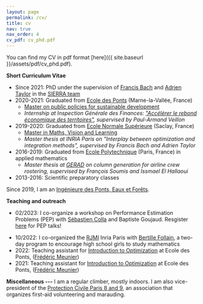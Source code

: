```yaml
---
layout: page
permalink: /cv/
title: cv
nav: true
nav_order: 4
cv_pdf: cv_phd.pdf
---
```


You can find my CV in pdf format [here]({{ site.baseurl }}/assets/pdf/cv_phd.pdf).

**Short Curriculum Vitae**
+ Since 2021: PhD under the supervision of [Francis Bach](https://www.di.ens.fr/~fbach/) and [Adrien Taylor](https://adrientaylor.github.io) in the [SIERRA team](https://www.di.ens.fr/sierra/index.php)
+ 2020-2021: Graduated from [Ecole des Ponts](http://ecoledesponts.fr) (Marne-la-Vallée, France)
  + [Master on public policies for sustainable development](http://www.enpc.fr/mastere-specialise-papdd-politiques-actions-publiques-developpement-durable)
  + *Internship at Inspection Générale des Finances: ["Accélérer le rebond économique des territoires"](https://www.gouvernement.fr/upload/media/default/0001/01/2021_06_m-006-03_2021-rapport_rebond_eco_territoires.pdf), supervised by Paul-Armand Veillon*
+ 2019-2020: Graduated from [Ecole Normale Supérieure](http://ens-paris-saclay.fr) (Saclay, France)
  + [Master in Maths, Vision and Learning](https://www.master-mva.com)
  + *Master thesis at INRIA Paris on "Interplay between optimization and integration methods", supervised by Francis Bach and Adrien Taylor*
+ 2016-2019: Graduated from [Ecole Polytechnique](https://www.polytechnique.edu) (Paris, France) in applied mathematics
  + *Master thesis at [GERAD](https://www.gerad.ca/fr) on column generation for airline crew rostering, supervised by François Soumis and Issmael El Hallaoui*
+ 2013-2016: Scientific preparatory classes

Since 2019, I am an [Ingénieure des Ponts, Eaux et Forêts](https://ecoledesponts.fr/stub-100).

**Teaching and outreach**
* 02/2023: I co-organize a workshop on Performance Estimation Problems (PEP) with [Sébastien Colla](https://perso.uclouvain.be/sebastien.colla/) and Baptiste Goujaud. Resgister [here](https://performanceestimation.github.io/PEP-talks/february_2023/index.html) for PEP talks!
+ 10/2022: I co-organized the [RJMI](https://filles-et-maths.fr/rjmi/) Inria Paris with [Bertille Follain](https://bertillefollain.netlify.app), a two-day program to encourage high school girls to study mathematics
+ 2022: Teaching assistant for [Introduction to Optimization](http://gede.enpc.fr/Programme/fiche.aspx?param=M:1OPTI) at Ecole des Ponts, ([Frédéric Meunier](https://cermics.enpc.fr/~meuniefr/))
+ 2021: Teaching assistant for [Introduction to Optimization](http://gede.enpc.fr/Programme/fiche.aspx?param=M:1OPTI) at Ecole des Ponts, ([Frédéric Meunier](https://cermics.enpc.fr/~meuniefr/))

**Miscellaneous ---**
I am a regular climber, mostly indoors. 
I am also vice-president of the [Protection Civile Paris 8 and 9](https://www.protectioncivile-paris8.org), an association that organizes first-aid volunteering and marauding.


